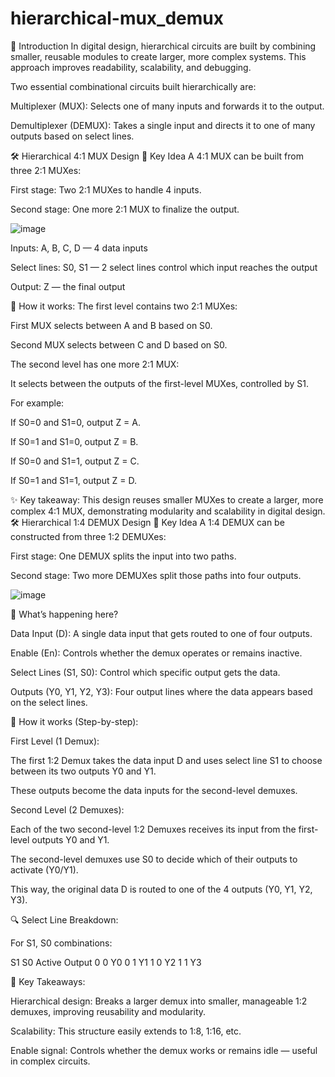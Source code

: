 # hierarchical-mux_demux
🎯 Introduction
In digital design, hierarchical circuits are built by combining smaller, reusable modules to create larger, more complex systems. This approach improves readability, scalability, and debugging.

Two essential combinational circuits built hierarchically are:

Multiplexer (MUX): Selects one of many inputs and forwards it to the output.

Demultiplexer (DEMUX): Takes a single input and directs it to one of many outputs based on select lines.

🛠️ Hierarchical 4:1 MUX Design
📌 Key Idea
A 4:1 MUX can be built from three 2:1 MUXes:

First stage: Two 2:1 MUXes to handle 4 inputs.

Second stage: One more 2:1 MUX to finalize the output.

![image](https://github.com/user-attachments/assets/d6c2a6a9-6c87-4cc3-92bb-70f3973644bb)


Inputs: A, B, C, D — 4 data inputs

Select lines: S0, S1 — 2 select lines control which input reaches the output

Output: Z — the final output

🔧 How it works:
The first level contains two 2:1 MUXes:

First MUX selects between A and B based on S0.

Second MUX selects between C and D based on S0.

The second level has one more 2:1 MUX:

It selects between the outputs of the first-level MUXes, controlled by S1.


For example:

If S0=0 and S1=0, output Z = A.

If S0=1 and S1=0, output Z = B.

If S0=0 and S1=1, output Z = C.

If S0=1 and S1=1, output Z = D.

✨ Key takeaway:
This design reuses smaller MUXes to create a larger, more complex 4:1 MUX, demonstrating modularity and scalability in digital design.
🛠️ Hierarchical 1:4 DEMUX Design
📌 Key Idea
A 1:4 DEMUX can be constructed from three 1:2 DEMUXes:

First stage: One DEMUX splits the input into two paths.

Second stage: Two more DEMUXes split those paths into four outputs.

![image](https://github.com/user-attachments/assets/dffdb39a-4b18-495c-ab45-46ba4d3db72f)


🎯 What’s happening here?

Data Input (D): A single data input that gets routed to one of four outputs.

Enable (En): Controls whether the demux operates or remains inactive.

Select Lines (S1, S0): Control which specific output gets the data.

Outputs (Y0, Y1, Y2, Y3): Four output lines where the data appears based on the select lines.

🔧 How it works (Step-by-step):

First Level (1 Demux):

The first 1:2 Demux takes the data input D and uses select line S1 to choose between its two outputs Y0 and Y1.

These outputs become the data inputs for the second-level demuxes.

Second Level (2 Demuxes):

Each of the two second-level 1:2 Demuxes receives its input from the first-level outputs Y0 and Y1.

The second-level demuxes use S0 to decide which of their outputs to activate (Y0/Y1).

This way, the original data D is routed to one of the 4 outputs (Y0, Y1, Y2, Y3).

🔍 Select Line Breakdown:

For S1, S0 combinations:

S1	S0	Active Output
0  	0     	Y0
0	  1	      Y1
1	  0	      Y2
1	  1	      Y3

🌟 Key Takeaways:

Hierarchical design: Breaks a larger demux into smaller, manageable 1:2 demuxes, improving reusability and modularity.

Scalability: This structure easily extends to 1:8, 1:16, etc.

Enable signal: Controls whether the demux works or remains idle — useful in complex circuits.

